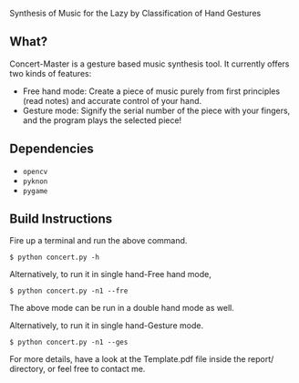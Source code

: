 Synthesis of Music for the Lazy by Classification of Hand Gestures

## What?
Concert-Master is a gesture based music synthesis tool.
It currently offers two kinds of features:
* Free hand mode: Create a piece of music purely from first principles (read notes) and accurate control of your hand.
* Gesture mode: Signify the serial number of the piece with your fingers, and the program plays the selected piece!

## Dependencies
- ```opencv```
- ```pyknon```
- ```pygame```

## Build Instructions
Fire up a terminal and run the above command.
```
$ python concert.py -h
```

Alternatively, to run it in single hand-Free hand mode,
```
$ python concert.py -n1 --fre

```
The above mode can be run in a double hand mode as well.

Alternatively, to run it in single hand-Gesture mode.
```
$ python concert.py -n1 --ges
```

For more details, have a look at the Template.pdf file inside
the report/ directory, or feel free to contact me.
